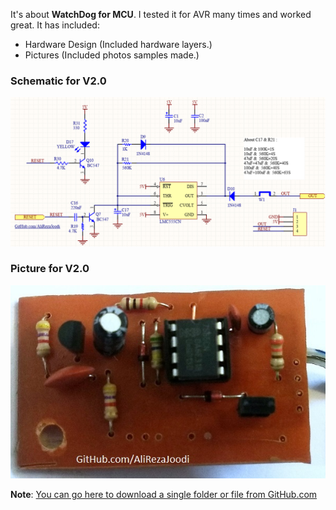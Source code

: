 It's about **WatchDog for MCU**. I tested it for AVR many times and worked great. It has included:

- Hardware Design (Included hardware layers.)
- Pictures (Included photos samples made.)

### Schematic for V2.0
![This is an image](https://github.com/AliRezaJoodi/Electronic-Modules/blob/main/WatchDog%20for%20MCU/Hardware%20Design/V2.0/Main.png?raw=true)

### Picture for V2.0
![This is an image](https://github.com/AliRezaJoodi/Electronic-Modules/blob/main/WatchDog%20for%20MCU/Pictures/V2.0.jpg?raw=true)

**Note**: [You can go here to download a single folder or file from GitHub.com](https://minhaskamal.github.io/DownGit/#/home)
